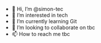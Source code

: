 - 👋 Hi, I’m @simon-tec
- 👀 I’m interested in tech
- 🌱 I’m currently learning Git
- 💞️ I’m looking to collaborate on tbc
- 📫 How to reach me tbc

<!---
simon-tec/simon-tec is a ✨ special ✨ repository because its `README.md` (this file) appears on your GitHub profile.
You can click the Preview link to take a look at your changes.
--->
